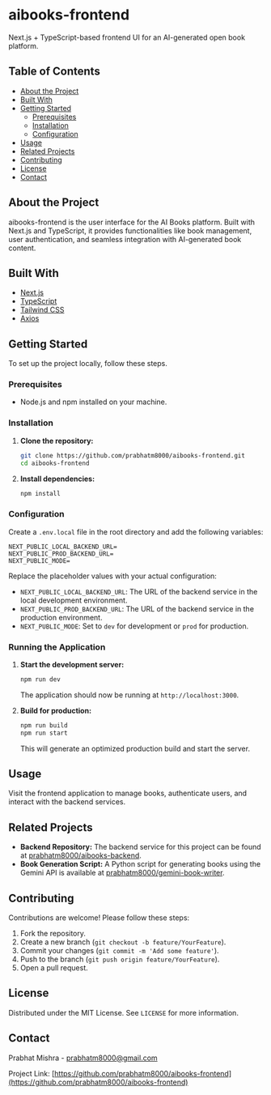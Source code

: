 # aibooks-frontend

Next.js + TypeScript-based frontend UI for an AI-generated open book platform.

## Table of Contents

- [About the Project](#about-the-project)
- [Built With](#built-with)
- [Getting Started](#getting-started)
  - [Prerequisites](#prerequisites)
  - [Installation](#installation)
  - [Configuration](#configuration)
- [Usage](#usage)
- [Related Projects](#related-projects)
- [Contributing](#contributing)
- [License](#license)
- [Contact](#contact)

## About the Project

aibooks-frontend is the user interface for the AI Books platform. Built with Next.js and TypeScript, it provides functionalities like book management, user authentication, and seamless integration with AI-generated book content.

## Built With

- [Next.js](https://nextjs.org/)
- [TypeScript](https://www.typescriptlang.org/)
- [Tailwind CSS](https://tailwindcss.com/)
- [Axios](https://axios-http.com/)

## Getting Started

To set up the project locally, follow these steps.

### Prerequisites

- Node.js and npm installed on your machine.

### Installation

1. **Clone the repository:**

   ```bash
   git clone https://github.com/prabhatm8000/aibooks-frontend.git
   cd aibooks-frontend
   ```

2. **Install dependencies:**

   ```bash
   npm install
   ```

### Configuration

Create a `.env.local` file in the root directory and add the following variables:

```env
NEXT_PUBLIC_LOCAL_BACKEND_URL=
NEXT_PUBLIC_PROD_BACKEND_URL=
NEXT_PUBLIC_MODE=
```

Replace the placeholder values with your actual configuration:

- `NEXT_PUBLIC_LOCAL_BACKEND_URL`: The URL of the backend service in the local development environment.
- `NEXT_PUBLIC_PROD_BACKEND_URL`: The URL of the backend service in the production environment.
- `NEXT_PUBLIC_MODE`: Set to `dev` for development or `prod` for production.

### Running the Application

1. **Start the development server:**

   ```bash
   npm run dev
   ```

   The application should now be running at `http://localhost:3000`.

2. **Build for production:**

   ```bash
   npm run build
   npm run start
   ```

   This will generate an optimized production build and start the server.

## Usage

Visit the frontend application to manage books, authenticate users, and interact with the backend services.

## Related Projects

- **Backend Repository:** The backend service for this project can be found at [prabhatm8000/aibooks-backend](https://github.com/prabhatm8000/aibooks-backend).
- **Book Generation Script:** A Python script for generating books using the Gemini API is available at [prabhatm8000/gemini-book-writer](https://github.com/prabhatm8000/gemini-book-writer).

## Contributing

Contributions are welcome! Please follow these steps:

1. Fork the repository.
2. Create a new branch (`git checkout -b feature/YourFeature`).
3. Commit your changes (`git commit -m 'Add some feature'`).
4. Push to the branch (`git push origin feature/YourFeature`).
5. Open a pull request.

## License

Distributed under the MIT License. See `LICENSE` for more information.

## Contact

Prabhat Mishra - [prabhatm8000@gmail.com](mailto:prabhatm8000@gmail.com)

Project Link: [https://github.com/prabhatm8000/aibooks-frontend](https://github.com/prabhatm8000/aibooks-frontend)
